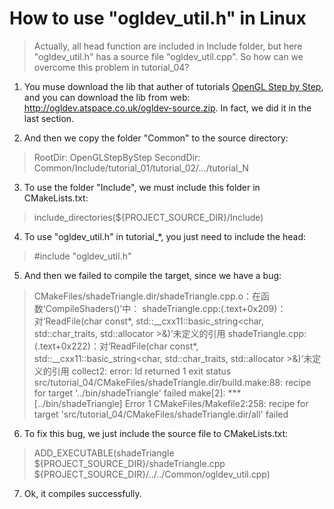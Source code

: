 # How to use "ogldev_util.h" in Linux

> Actually, all head function are included in Include folder, but here "ogldev_util.h" has a source file "ogldev_util.cpp". So how can we overcome this problem in tutorial_04?

1. You muse download the lib that auther of tutorials [OpenGL Step by Step](http://ogldev.atspace.co.uk/), and you can download the lib from web: http://ogldev.atspace.co.uk/ogldev-source.zip. In fact, we did it in the last section.


2. And then we copy the folder "Common" to the source directory:
> RootDir: OpenGLStepByStep
> SecondDir: Common/Include/tutorial_01/tutorial_02/.../tutorial_N


3. To use the folder "Include", we must include this folder in CMakeLists.txt:
> include_directories(${PROJECT_SOURCE_DIR}/Include)


4. To use "ogldev_util.h" in tutorial_*, you just need to include the head:
> #include "ogldev_util.h"

5. And then we failed to compile the target, since we have a bug:
> CMakeFiles/shadeTriangle.dir/shadeTriangle.cpp.o：在函数‘CompileShaders()’中：
shadeTriangle.cpp:(.text+0x209)：对‘ReadFile(char const*, std::__cxx11::basic_string<char, std::char_traits<char>, std::allocator<char> >&)’未定义的引用
shadeTriangle.cpp:(.text+0x222)：对‘ReadFile(char const*, std::__cxx11::basic_string<char, std::char_traits<char>, std::allocator<char> >&)’未定义的引用
collect2: error: ld returned 1 exit status
src/tutorial_04/CMakeFiles/shadeTriangle.dir/build.make:88: recipe for target '../bin/shadeTriangle' failed
make[2]: *** [../bin/shadeTriangle] Error 1
CMakeFiles/Makefile2:258: recipe for target 'src/tutorial_04/CMakeFiles/shadeTriangle.dir/all' failed

6. To fix this bug, we just include the source file to CMakeLists.txt:
>   ADD_EXECUTABLE(shadeTriangle 
    \${PROJECT_SOURCE_DIR}/shadeTriangle.cpp
    \${PROJECT_SOURCE_DIR}/../../Common/ogldev_util.cpp)

7. Ok, it compiles successfully.